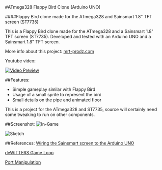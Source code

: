 #ATmega328 Flappy Bird Clone (Arduino UNO)
 
####Flappy Bird clone made for the ATmega328 and Sainsmart 1.8" TFT screen (ST7735)

This is a Flappy Bird clone made for the ATmega328 and a Sainsmart 1.8" TFT screen (ST7735). 
Developed and tested with an Arduino UNO and a Sainsmart 1.8" TFT screen.

More info about this project: [mrt-prodz.com](http://www.mrt-prodz.com/blog/view/2015/03/flappy-bird-clone-on-the-atmega328-arduino-uno)

Youtube video:

[![Video Preview](http://img.youtube.com/vi/UTXFvdvifwU/0.jpg)](https://www.youtube.com/watch?v=UTXFvdvifwU)

##Features:
* Simple gameplay similar with Flappy Bird
* Usage of a small sprite to represent the bird
* Small details on the pipe and animated floor

This is a project for the ATmega328 and ST7735, source will certainly need some tweaking to run on other components.

##Screenshot:
![In-Game](https://raw.githubusercontent.com/mrt-prodz/ATmega328-Flappy-Bird-Clone/master/screenshot.jpg)

![Sketch](https://raw.githubusercontent.com/mrt-prodz/ATmega328-Flappy-Bird-Clone/master/sketch.jpg)

##References:
[Wiring the Sainsmart screen to the Arduino UNO](http://www.tweaking4all.com/hardware/arduino/sainsmart-arduino-color-display)

[deWITTERS Game Loop](http://www.koonsolo.com/news/dewitters-gameloop)

[Port Manipulation](http://www.arduino.cc/en/Reference/PortManipulation)
